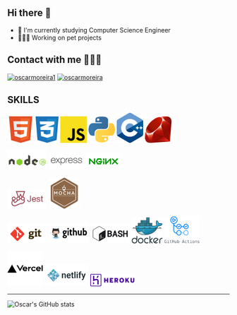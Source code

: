## Hi there 👋

- 📖  I'm currently studying Computer Science Engineer
- 👨🏽‍💻  Working on pet projects

## Contact with me 🙋🏽‍♂️
<p align="left">
<a href="https://twitter.com/oscarmoreira1" target="blank"><img align="center" src="https://raw.githubusercontent.com/rahuldkjain/github-profile-readme-generator/master/src/images/icons/Social/twitter.svg" alt="oscarmoreira1" height="30" width="40" /></a>
<a href="https://linkedin.com/in/oscarmoreira" target="blank"><img align="center" src="https://raw.githubusercontent.com/rahuldkjain/github-profile-readme-generator/master/src/images/icons/Social/linked-in-alt.svg" alt="oscarmoreira" height="30" width="40" /></a>
</p>

## SKILLS
<p align="left">
  <img alt="HTML5" width="60" src="assets/html.svg">
  <img alt="CSS3" width="52" src="assets/css-3.svg">
  <img alt="Javascript" width="60" src="assets/js.svg">
  <img alt="Python" width="60" src="assets/python.svg">
  <img alt="C++" width="60" src="assets/cpp.svg">
  <img alt="Ruby" width="60" src="assets/ruby.svg">
</p>

<p align="left">
  <img alt="Node" width="90" src="assets/node.svg">
  <img alt="expressjs" width="80" src="assets/expressjs.svg">
  <img alt="nginx" width="80" src="assets/nginx.svg">
</p>

<p align="left">
  <img alt="jest" width="90" src="assets/jest.svg">
  <img alt="mocha" width="70" src="assets/mocha.svg">
</p>

<p align="left">
  <img alt="git" width="90" src="assets/git.svg">
  <img alt="github" width="90" src="assets/github.svg">
  <img alt="bash" width="90" src="assets/bash.svg">
  <img alt="docker" width="70" src="assets/docker.svg">
  <img alt="bash" width="80" src="assets/githubactions.png">
</p>

<p align="left">
  <img alt="vercel" width="80" src="assets/vercel.svg">
  <img alt="netlify" width="100" src="assets/netlify.svg">
  <img alt="heroku" width="100" src="assets/heroku-1.svg">
  
  
</p>

---

![Oscar's GitHub stats](https://github-readme-stats.vercel.app/api?username=omorest)
